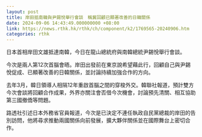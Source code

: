 ```yaml
---
layout: post
title: 岸田抵南韓與尹錫悅舉行會談　稱冀回顧已顯著改善的日韓關係
date: 2024-09-06 14:43:49.000000000 +08:00
link: https://news.rthk.hk/rthk/ch/component/k2/1769565-20240906.htm
categories: rthk
---
```


日本首相岸田文雄抵達南韓，今日在龍山總統府與南韓總統尹錫悅舉行會談。

今次是兩人第12次首腦會晤。岸田出發前在東京說希望藉此行，回顧自己與尹錫悅促成、已顯著改善的日韓關係，並討論持續加強合作的方向。

去年3月，韓日領導人相隔12年重啟首腦之間的穿梭外交。韓聯社報道，預計雙方今次會談將回顧合作成果，外界亦關注會否借今次機會，討論預先清關、相互協助第三國撤僑等問題。

路透社引述日本外務省官員報道，今次是已決定不連任執政自民黨總裁的岸田的告別訪問，他將尋求推動兩國關係向前發展，擴大夥伴關係並在國際舞台上密切合作。
